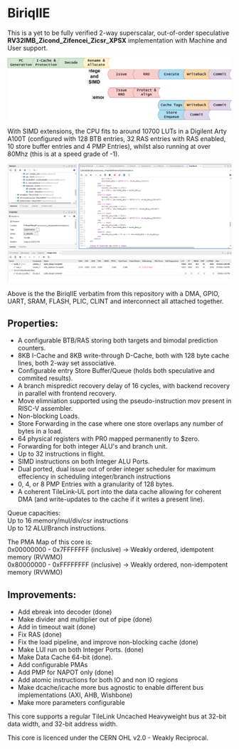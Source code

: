 # BiriqIIE
This is a yet to be fully verified 2-way superscalar, out-of-order speculative **RV32IMB_Zicond_Zifencei_Zicsr_XPSX** implementation with Machine and User support.

![Abstract Pipeline](cpu.drawio.svg)

With SIMD extensions, the CPU fits to around 10700 LUTs in a Digilent Arty A100T (configured with 128 BTB entries, 32 RAS entries with RAS enabled, 10 store buffer entries and 4 PMP Entries), whilst also running at over 80Mhz (this is at a speed grade of -1).

![Synthesis Results](VivadoSynthesisResultat82_5Mhz.png)

Above is the the BiriqIIE verbatim from this repository with a DMA, GPIO, UART, SRAM, FLASH, PLIC, CLINT and interconnect all attached together.

## Properties:
- A configurable BTB/RAS storing both targets and bimodal prediction counters.
- 8KB I-Cache and 8KB write-through D-Cache, both with 128 byte cache lines, both 2-way set associative.
- Configurable entry Store Buffer/Queue (holds both speculative and commited results).
- A branch mispredict recovery delay of 16 cycles, with backend recovery in parallel with frontend recovery.
- Move elimniation supported using the pseudo-instruction mov present in RISC-V assembler.
- Non-blocking Loads.
- Store Forwarding in the case where one store overlaps any number of bytes in a load.
- 64 physical registers with PR0 mapped permanently to $zero.
- Forwarding for both integer ALU's and branch unit.
- Up to 32 instructions in flight.
- SIMD instructions on both Integer ALU Ports.
- Dual ported, dual issue out of order integer scheduler for maximum effeciency in scheduling integer/branch instructions
- 0, 4, or 8 PMP Entries with a granularity of 128 bytes.
- A coherent TileLink-UL port into the data cache allowing for coherent DMA (and write-updates to the cache if it writes a present line).

Queue capacities: \
Up to 16 memory/mul/div/csr instructions \
Up to 12 ALU/Branch instructions.

The PMA Map of this core is:\
0x00000000 - 0x7FFFFFFF (inclusive) -> Weakly ordered, idempotent memory (RVWMO)\
0x80000000 - 0xFFFFFFFF (inclusive) -> Weakly ordered, non-idempotent memory (RVWMO)
## Improvements:
- Add ebreak into decoder (done)
- Make divider and multiplier out of pipe (done)
- Add in timeout wait (done)
- Fix RAS (done)
- Fix the load pipeline, and improve non-blocking cache (done)
- Make LUI run on both Integer Ports. (done)
- Make Data Cache 64-bit (done).
- Add configurable PMAs
- Add PMP for NAPOT only (done)
- Add atomic instructions for both IO and non IO regions
- Make dcache/icache more bus agnostic to enable different bus implementations (AXI, AHB, Wishbone)
- Make more parameters configurable

This core supports a regular TileLink Uncached Heavyweight bus at 32-bit data width, and 32-bit address width.

This core is licenced under the CERN OHL v2.0 - Weakly Reciprocal.